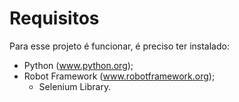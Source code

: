 # Requisitos
Para esse projeto é funcionar, é preciso ter instalado:
- Python (www.python.org);
- Robot Framework (www.robotframework.org);
  - Selenium Library.

